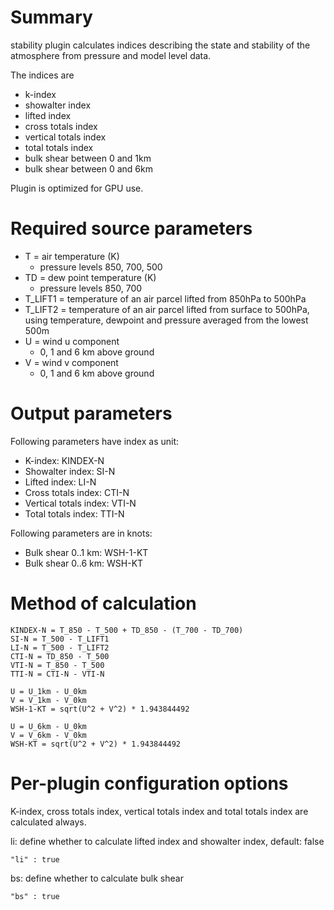 # Summary

stability plugin calculates indices describing the state and stability of the atmosphere from pressure and model level data. 

The indices are 

* k-index
* showalter index
* lifted index
* cross totals index
* vertical totals index
* total totals index
* bulk shear between 0 and 1km
* bulk shear between 0 and 6km

Plugin is optimized for GPU use.

# Required source parameters

* T = air temperature (K)
    * pressure levels 850, 700, 500
* TD = dew point temperature (K)
    * pressure levels 850, 700
* T_LIFT1 = temperature of an air parcel lifted from 850hPa to 500hPa
* T_LIFT2 = temperature of an air parcel lifted from surface to 500hPa, using temperature, dewpoint and pressure averaged from the lowest 500m
* U = wind u component
    * 0, 1 and 6 km above ground
* V = wind v component
    * 0, 1 and 6 km above ground

# Output parameters

Following parameters have index as unit:

* K-index: KINDEX-N
* Showalter index: SI-N
* Lifted index: LI-N
* Cross totals index: CTI-N
* Vertical totals index: VTI-N
* Total totals index: TTI-N

Following parameters are in knots:

* Bulk shear 0..1 km:  WSH-1-KT
* Bulk shear 0..6 km:  WSH-KT

# Method of calculation

    KINDEX-N = T_850 - T_500 + TD_850 - (T_700 - TD_700)
    SI-N = T_500 - T_LIFT1
    LI-N = T_500 - T_LIFT2
    CTI-N = TD_850 - T_500
    VTI-N = T_850 - T_500
    TTI-N = CTI-N - VTI-N

    U = U_1km - U_0km
    V = V_1km - V_0km
    WSH-1-KT = sqrt(U^2 + V^2) * 1.943844492

    U = U_6km - U_0km
    V = V_6km - V_0km
    WSH-KT = sqrt(U^2 + V^2) * 1.943844492

# Per-plugin configuration options

K-index, cross totals index, vertical totals index and total totals index are calculated always.

li: define whether to calculate lifted index and showalter index, default: false

    "li" : true

bs: define whether to calculate bulk shear

    "bs" : true